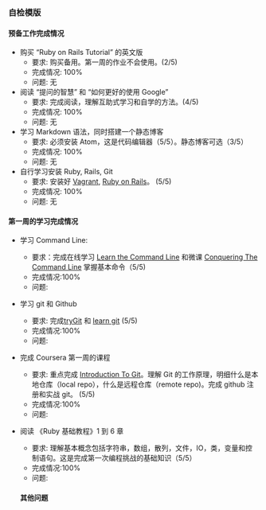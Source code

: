 
### 自检模版

#### 预备工作完成情况

- 购买 “Ruby on Rails Tutorial” 的英文版
  - 要求: 购买备用。第一周的作业不会使用。(2/5)
  - 完成情况: 100%
  - 问题: 无
- 阅读 “提问的智慧” 和 “如何更好的使用 Google”
  - 要求: 完成阅读，理解互助式学习和自学的方法。(4/5)
  - 完成情况: 100%
  - 问题:  无
- 学习 Markdown 语法，同时搭建一个静态博客
  - 要求: 必须安装 Atom，这是代码编辑器（5/5）。静态博客可选（3/5）
  - 完成情况:  100%
  - 问题: 无
- 自行学习安装 Ruby, Rails, Git
  - 要求: 安装好 [Vagrant](https://gorails.com/guides/using-vagrant-for-rails-development), [Ruby on Rails](https://gorails.com/setup/ubuntu/14.04)。 (5/5)
  - 完成情况: 100%
  - 问题:  无


#### 第一周的学习完成情况

- 学习 Command Line:
  - 要求：完成在线学习 [Learn the Command Line](https://www.codecademy.com/learn/learn-the-command-line) 和微课 [Conquering The Command Line](https://wap.umu.cn/model/groupShare?groupId=118501&sKey=f8cb459750c46e93a241a8995c84f0de&state=1470184326&from=timeline&isappinstalled=0) 掌握基本命令（5/5)
  - 完成情况:100%
  - 问题:
- 学习 git 和 Github
  - 要求: 完成[tryGit](https://try.github.io/levels/1/challenges/1) 和 [learn git](https://www.codecademy.com/learn/learn-git) (5/5)
  - 完成情况:100%
  - 问题:
- 完成 Coursera 第一周的课程
  - 要求: 重点完成 [Introduction To Git](https://www.coursera.org/learn/ruby-on-rails-intro/lecture/8F19A/introduction-to-git)。理解 Git 的工作原理，明细什么是本地仓库（local repo），什么是远程仓库（remote repo)。完成 github 注册和实战 git。 (5/5)
  - 完成情况:100%
  - 问题:
- 阅读 《Ruby 基础教程》1 到 6 章
  - 要求: 理解基本概念包括字符串，数组，散列，文件，IO，类，变量和控制语句。这是完成第一次编程挑战的基础知识（5/5）
  - 完成情况:100%
  - 问题:

  #### 其他问题

